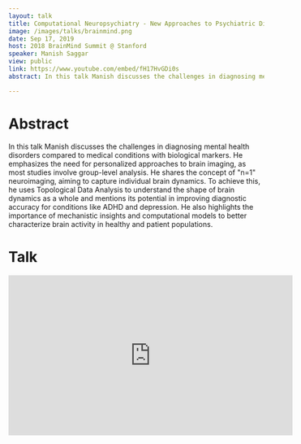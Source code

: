 ```yaml
---
layout: talk
title: Computational Neuropsychiatry - New Approaches to Psychiatric Diagnosis 
image: /images/talks/brainmind.png
date: Sep 17, 2019
host: 2018 BrainMind Summit @ Stanford
speaker: Manish Saggar
view: public
link: https://www.youtube.com/embed/fH17HvGDi0s
abstract: In this talk Manish discusses the challenges in diagnosing mental health disorders compared to medical conditions with biological markers. He emphasizes the need for personalized approaches to brain imaging, as most studies involve group-level analysis. He shares the concept of n=1 neuroimaging, aiming to capture individual brain dynamics. To achieve this, he uses Topological Data Analysis to understand the shape of brain dynamics as a whole and mentions its potential in improving diagnostic accuracy for conditions like ADHD and depression. He also highlights the importance of mechanistic insights and computational models to better characterize brain activity in healthy and patient populations.

---
```


# Abstract
In this talk Manish discusses the challenges in diagnosing mental health disorders compared to medical conditions with biological markers. He emphasizes the need for personalized approaches to brain imaging, as most studies involve group-level analysis. He shares the concept of "n=1" neuroimaging, aiming to capture individual brain dynamics. To achieve this, he uses Topological Data Analysis to understand the shape of brain dynamics as a whole and mentions its potential in improving diagnostic accuracy for conditions like ADHD and depression. He also highlights the importance of mechanistic insights and computational models to better characterize brain activity in healthy and patient populations.

# Talk

<div class="embed-responsive embed-responsive-16by9">
  <iframe width="560" height="315" src="https://www.youtube.com/embed/fH17HvGDi0s" frameborder="0" allowfullscreen></iframe>

</div>
<br>